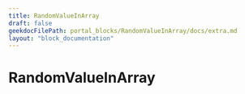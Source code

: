 ```yaml
---
title: RandomValueInArray
draft: false
geekdocFilePath: portal_blocks/RandomValueInArray/docs/extra.md
layout: "block_documentation"
---
```

# RandomValueInArray